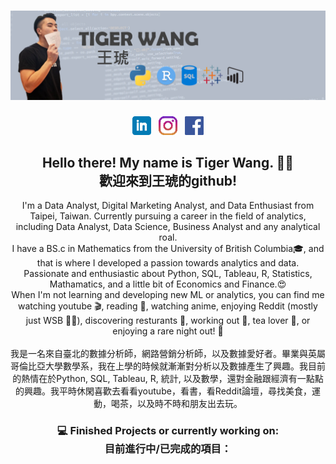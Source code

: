 # ![Tiger Wang header](https://github.com/tiger1026/TigerWang/blob/main/Images/header.png)


<p align='center'>
<a href="https://www.linkedin.com/in/hutigerwang"><img height="30" src="https://github.com/tiger1026/TigerWang/blob/main/icon/linkedin.png?raw=true"></a>&nbsp;&nbsp;
<a href="https://www.instagram.com/tigerr.w"><img height="30" src="https://github.com/tiger1026/TigerWang/blob/main/icon/instagram.png?raw=true"></a>&nbsp;&nbsp;
<a href="https://www.facebook.com/tiger.wang.92"><img height="30" src="https://github.com/tiger1026/TigerWang/blob/main/icon/toppng.com-facebook-logo-608x608.png?raw=true"></a>
</p>


<h2 align="center">Hello there! My name is Tiger Wang. 👋😄 <br /> 歡迎來到王琥的github!</h2>
<p align="center">I'm a Data Analyst, Digital Marketing Analyst, and Data Enthusiast from Taipei, Taiwan. Currently pursuing a career in the field of analytics, including Data Analyst, Data Science, Business Analyst and any analytical roal. <br /> 
I have a BS.c in Mathematics from the University of British Columbia🎓, and that is where I developed a passion towards analytics and data. <br />
Passionate and enthusiastic about Python, SQL, Tableau, R, Statistics, Mathamatics, and a little bit of Economics and Finance.😍  <br />
When I'm not learning and developing new ML or analytics, you can find me watching youtube 🎬, reading 📖, watching anime, enjoying Reddit (mostly just WSB 💎🙌), discovering resturants 🍔, working out 🏀, tea lover 🍵, or enjoying a rare night out! 🍻 <br />
<br />
我是一名來自臺北的數據分析師，網路營銷分析師，以及數據愛好者。畢業與英屬哥倫比亞大學數學系，我在上學的時候就漸漸對分析以及數據產生了興趣。我目前的熱情在於Python, SQL, Tableau, R, 統計, 以及數學，還對金融跟經濟有一點點的興趣。我平時休閑喜歡去看看youtube，看書，看Reddit論壇，尋找美食，運動，喝茶，以及時不時和朋友出去玩。</p>

<h3 align="center">💻 Finished Projects or currently working on: <br />
目前進行中/已完成的項目：</h3>
